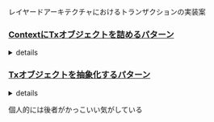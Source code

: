 レイヤードアーキテクチャにおけるトランザクションの実装案

### [ContextにTxオブジェクトを詰めるパターン](./context-pattern)

<details><summary>details</summary>

#### 概要
- **ContextにTxオブジェクトを詰める**パターン
- **RepositoryでContextのValueを参照**し、TxオブジェクトがあればTxオブジェクトを、ない場合はDIされた素のDBオブジェクトを利用する。
(usecase単位でトランザクション処理が必要な部分だけラップするか、middlewareで各エンドポイント全体をラップするかは選択)

#### Pros/Cons
- Pros
  - RepositoryでContextさえ受け取っておけば、トランザクション内で実行するかどうか外部から指定できる
- Cons
  - Contextの乱用感が否めない
  - トランザクション内の処理なのか関数のI/Fだけで判別できず、Contextの内部を見ないと分からない
  - ReadWriteTransactionとReadOnlyTransactionをI/Fで明確に使い分ける実装が難しい

#### 実装

```go
// context-pattern/usecase/user.go
func (i *userInteractor) UpdateName(ctx context.Context, userID, name string) error {
    if err := i.txManager.Transaction(ctx, func(ctx context.Context) error {
        // ...
    }); err != nil {
        return err
    }
    return nil
}

// context-pattern/domain/transaction/tx_manager.go
type TxManager interface {
    Transaction(ctx context.Context, f func(context.Context) error) error
}

// context-pattern/infra/mysql/tx_manager.go
func (t *txManager) Transaction(ctx context.Context, f func(context.Context) error) error {
    tx, err := t.db.BeginTxx(ctx, nil)
    if err != nil {
        return err
    }
    defer func() {
        // (recovery process...)
        if e := tx.Commit(); e != nil {
            slog.ErrorContext(ctx, "failed to MySQL Commit")
        }
    }()

    // ContextにTxをセット
    ctx = xcontext.WithValue[xcontext.MysqlTx, *sqlx.Tx](ctx, tx)
    err = f(ctx)
    if err != nil {
        return err
    }
    return nil
}

// context-pattern/infra/repository/user.go
func (r *userRepository) getMysqlDB(ctx context.Context) infra.MysqlDB {
    // contextにtxオブジェクトが存在すればそれを返却する
    if tx, ok := xcontext.Value[xcontext.MysqlTx, *sqlx.Tx](ctx); ok {
        return tx
    }
    // contextにtxオブジェクトが存在しなければDIされたdbを返却する
    return r.db
}
```

```shell
$ docker compose up -d
$ run-context-pattern
```
</details>

### [Txオブジェクトを抽象化するパターン](./di-pattern)



<details><summary>details</summary>

#### 概要
- **Txオブジェクトを抽象化**し、usecase層で扱えるように**DIで注入する**パターン
- **ReadOnlyTransactionとReadWriteObjectの抽象を分ける**ことで、usecase層でハンドリング可能
- RepositoryにTxを受け取るようにI/F単位で設定できる

#### Pros/Cons
- Pros
  - ReadOnlyかReadWriteかをusecase層で扱えることで、**効率的なTransaction**の貼り方を行える
  - 関数のI/Fを見ただけで、その処理がReadOnlyなのかどうか判別できる
  - Repositoryの引数にTxオブジェクトのI/Fを指定することで、**Transactionの開始漏れがなくなる**
- Cons
  - 全てのRepository呼び出しにTransactionの開始が必要になる

#### 実装

```go
// di-pattern/usecase/user.go
func (i *userInteractor) GetUser(ctx context.Context, userID string) (*entity.User, error) {
    var user *entity.User 
    i.txManager.ReadOnlyTransaction(ctx, func(ctx context.Context, tx transaction.ROTx) error {
        // ...
    })
    return user, nil
}

func (i *userInteractor) UpdateName(ctx context.Context, userID, name string) error {
    i.txManager.Transaction(ctx, func(ctx context.Context, tx transaction.RWTx) error {
        // ...
    })
    return nil
}

// di-pattern/domain/transaction/tx_manager.go
type ROTx interface {
    ROTxImpl()
}

type RWTx interface {
    ROTx
    RWTxImpl()
}

type TxManager interface {
    ReadOnlyTransaction(ctx context.Context, f func(ctx context.Context, tx ROTx) error) error
    Transaction(ctx context.Context, f func(ctx context.Context, tx RWTx) error) error
}

// di-pattern/infra/mysql/tx.go
type ROTx interface {
    GetContext(ctx context.Context, dest interface{}, query string, args ...interface{}) error
}

type RWTx interface {
    ROTx
    ExecContext(ctx context.Context, query string, args ...any) (sql.Result, error)
}

type rwTx struct {
    *sqlx.Tx
}

func (tx *rwTx) ROTxImpl() {}
func (tx *rwTx) RWTxImpl() {}

func ExtractRWTx(_tx transaction.RWTx) (RWTx, error) {
    tx, ok := _tx.(*rwTx)
    if !ok {
        return nil, errors.New("mysql RWTx is invalid")
    }
    return tx, nil
}

type roTx struct {
    // MysqlにはReadOnlyなTxオブジェクトが存在しない
    *sqlx.Tx
}

func (tx *roTx) ROTxImpl() {}

func ExtractROTx(_tx transaction.ROTx) (ROTx, error) {
    switch tx := _tx.(type) {
    case *roTx:
        return tx, nil
    case *rwTx: // ReadWriteTransaction内での呼び出しも許可する
        return tx, nil
    }
    return nil, errors.New("mysql ROTx is invalid")
}

// di-pattern/infra/mysql/tx_manager.go
func (t *txManager) Transaction(ctx context.Context, f func(context.Context, transaction.RWTx) error) error {
    tx, err := t.db.BeginTxx(ctx, nil)
    if err != nil {
        return err
    }
    defer func() {
        // (recovery process...)
        if e := tx.Commit(); e != nil {
            slog.ErrorContext(ctx, "failed to MySQL Commit")
        }
    }()

    // ReadWriteTransactionを関数に渡す
    err = f(ctx, &rwTx{tx})
    if err != nil {
        return err
    }
    return nil
    }

func (t *txManager) ReadOnlyTransaction(ctx context.Context, f func(context.Context, transaction.ROTx) error) error {
    tx, err := t.db.BeginTxx(ctx, nil)
    if err != nil {
        return err
    }
    defer func() {
        // (recovery process...)
        if e := tx.Commit(); e != nil {
            slog.ErrorContext(ctx, "failed to MySQL Commit")
        }
	}()

    // ReadOnlyTransactionを関数に渡す
    err = f(ctx, &roTx{tx})
    if err != nil {
        return err
    }
    return nil
}

// di-pattern/infra/repository/user.go
func (r *userRepository) LoadByPK(ctx context.Context, _tx transaction.ROTx, userID string) (*entity.User, error) {
    tx, err := mysql.ExtractROTx(_tx)
    if err != nil {
        return nil, err
    }

    var user User
    if err := tx.GetContext(ctx, &user, "SELECT * FROM users WHERE user_id = ?", userID); err != nil {
        return nil, err
    }
    return user.toEntity(), nil
}

func (r *userRepository) Update(ctx context.Context, _tx transaction.RWTx, e *entity.User) error {
    tx, err := mysql.ExtractRWTx(_tx)
	if err != nil {
        return err
    }

    if _, err := tx.ExecContext(ctx, "UPDATE users SET name = ? WHERE user_id = ?", e.Name, e.UserID); err != nil {
        return err
    }
    return nil
}
```

```shell
$ docker compose up -d
$ run-di-pattern
```
</details>

個人的には後者がかっこいい気がしている
